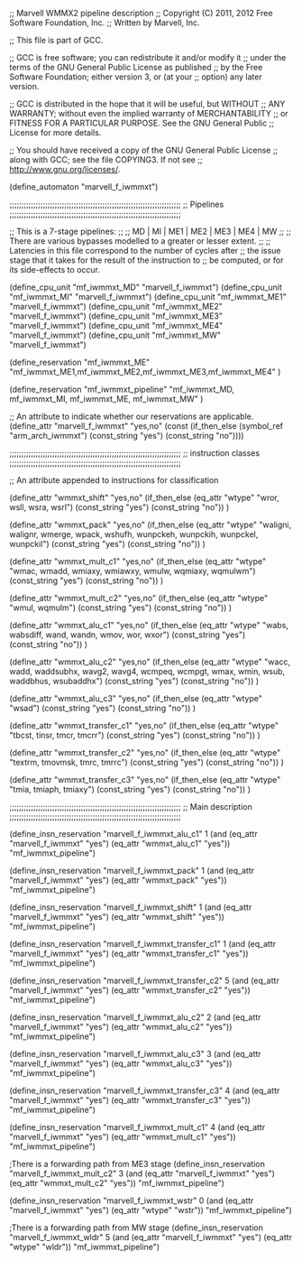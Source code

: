 ;; Marvell WMMX2 pipeline description
;; Copyright (C) 2011, 2012 Free Software Foundation, Inc.
;; Written by Marvell, Inc.

;; This file is part of GCC.

;; GCC is free software; you can redistribute it and/or modify it
;; under the terms of the GNU General Public License as published
;; by the Free Software Foundation; either version 3, or (at your
;; option) any later version.

;; GCC is distributed in the hope that it will be useful, but WITHOUT
;; ANY WARRANTY; without even the implied warranty of MERCHANTABILITY
;; or FITNESS FOR A PARTICULAR PURPOSE.  See the GNU General Public
;; License for more details.

;; You should have received a copy of the GNU General Public License
;; along with GCC; see the file COPYING3.  If not see
;; <http://www.gnu.org/licenses/>.


(define_automaton "marvell_f_iwmmxt")

;;;;;;;;;;;;;;;;;;;;;;;;;;;;;;;;;;;;;;;;;;;;;;;;;;;;;;;;;;;;;;;;;;;;;;;;
;; Pipelines
;;;;;;;;;;;;;;;;;;;;;;;;;;;;;;;;;;;;;;;;;;;;;;;;;;;;;;;;;;;;;;;;;;;;;;;;

;; This is a 7-stage pipelines:
;;
;;    MD | MI | ME1 | ME2 | ME3 | ME4 | MW
;;
;; There are various bypasses modelled to a greater or lesser extent.
;;
;; Latencies in this file correspond to the number of cycles after
;; the issue stage that it takes for the result of the instruction to
;; be computed, or for its side-effects to occur.

(define_cpu_unit "mf_iwmmxt_MD" "marvell_f_iwmmxt")
(define_cpu_unit "mf_iwmmxt_MI" "marvell_f_iwmmxt")
(define_cpu_unit "mf_iwmmxt_ME1" "marvell_f_iwmmxt")
(define_cpu_unit "mf_iwmmxt_ME2" "marvell_f_iwmmxt")
(define_cpu_unit "mf_iwmmxt_ME3" "marvell_f_iwmmxt")
(define_cpu_unit "mf_iwmmxt_ME4" "marvell_f_iwmmxt")
(define_cpu_unit "mf_iwmmxt_MW" "marvell_f_iwmmxt")

(define_reservation "mf_iwmmxt_ME"
      "mf_iwmmxt_ME1,mf_iwmmxt_ME2,mf_iwmmxt_ME3,mf_iwmmxt_ME4"
)

(define_reservation "mf_iwmmxt_pipeline"
      "mf_iwmmxt_MD, mf_iwmmxt_MI, mf_iwmmxt_ME, mf_iwmmxt_MW"
)

;; An attribute to indicate whether our reservations are applicable.
(define_attr "marvell_f_iwmmxt" "yes,no"
  (const (if_then_else (symbol_ref "arm_arch_iwmmxt")
                       (const_string "yes") (const_string "no"))))

;;;;;;;;;;;;;;;;;;;;;;;;;;;;;;;;;;;;;;;;;;;;;;;;;;;;;;;;;;;;;;;;;;;;;;;;
;; instruction classes
;;;;;;;;;;;;;;;;;;;;;;;;;;;;;;;;;;;;;;;;;;;;;;;;;;;;;;;;;;;;;;;;;;;;;;;;

;; An attribute appended to instructions for classification

(define_attr "wmmxt_shift" "yes,no"
  (if_then_else (eq_attr "wtype" "wror, wsll, wsra, wsrl")
		(const_string "yes") (const_string "no"))
)

(define_attr "wmmxt_pack" "yes,no"
  (if_then_else (eq_attr "wtype" "waligni, walignr, wmerge, wpack, wshufh, wunpckeh, wunpckih, wunpckel, wunpckil")
		(const_string "yes") (const_string "no"))
)

(define_attr "wmmxt_mult_c1" "yes,no"
  (if_then_else (eq_attr "wtype" "wmac, wmadd, wmiaxy, wmiawxy, wmulw, wqmiaxy, wqmulwm")
		(const_string "yes") (const_string "no"))
)

(define_attr "wmmxt_mult_c2" "yes,no"
  (if_then_else (eq_attr "wtype" "wmul, wqmulm")
		(const_string "yes") (const_string "no"))
)

(define_attr "wmmxt_alu_c1" "yes,no"
  (if_then_else (eq_attr "wtype" "wabs, wabsdiff, wand, wandn, wmov, wor, wxor")
	        (const_string "yes") (const_string "no"))
)

(define_attr "wmmxt_alu_c2" "yes,no"
  (if_then_else (eq_attr "wtype" "wacc, wadd, waddsubhx, wavg2, wavg4, wcmpeq, wcmpgt, wmax, wmin, wsub, waddbhus, wsubaddhx")
		(const_string "yes") (const_string "no"))
)

(define_attr "wmmxt_alu_c3" "yes,no"
  (if_then_else (eq_attr "wtype" "wsad")
	        (const_string "yes") (const_string "no"))
)

(define_attr "wmmxt_transfer_c1" "yes,no"
  (if_then_else (eq_attr "wtype" "tbcst, tinsr, tmcr, tmcrr")
                (const_string "yes") (const_string "no"))
)

(define_attr "wmmxt_transfer_c2" "yes,no"
  (if_then_else (eq_attr "wtype" "textrm, tmovmsk, tmrc, tmrrc")
	        (const_string "yes") (const_string "no"))
)

(define_attr "wmmxt_transfer_c3" "yes,no"
  (if_then_else (eq_attr "wtype" "tmia, tmiaph, tmiaxy")
	        (const_string "yes") (const_string "no"))
)

;;;;;;;;;;;;;;;;;;;;;;;;;;;;;;;;;;;;;;;;;;;;;;;;;;;;;;;;;;;;;;;;;;;;;;;;
;; Main description
;;;;;;;;;;;;;;;;;;;;;;;;;;;;;;;;;;;;;;;;;;;;;;;;;;;;;;;;;;;;;;;;;;;;;;;;

(define_insn_reservation "marvell_f_iwmmxt_alu_c1" 1
  (and (eq_attr "marvell_f_iwmmxt" "yes")
       (eq_attr "wmmxt_alu_c1" "yes"))
  "mf_iwmmxt_pipeline")

(define_insn_reservation "marvell_f_iwmmxt_pack" 1
  (and (eq_attr "marvell_f_iwmmxt" "yes")
       (eq_attr "wmmxt_pack" "yes"))
  "mf_iwmmxt_pipeline")

(define_insn_reservation "marvell_f_iwmmxt_shift" 1
  (and (eq_attr "marvell_f_iwmmxt" "yes")
       (eq_attr "wmmxt_shift" "yes"))
  "mf_iwmmxt_pipeline")

(define_insn_reservation "marvell_f_iwmmxt_transfer_c1" 1
  (and (eq_attr "marvell_f_iwmmxt" "yes")
       (eq_attr "wmmxt_transfer_c1" "yes"))
  "mf_iwmmxt_pipeline")

(define_insn_reservation "marvell_f_iwmmxt_transfer_c2" 5
  (and (eq_attr "marvell_f_iwmmxt" "yes")
       (eq_attr "wmmxt_transfer_c2" "yes"))
  "mf_iwmmxt_pipeline")

(define_insn_reservation "marvell_f_iwmmxt_alu_c2" 2
  (and (eq_attr "marvell_f_iwmmxt" "yes")
       (eq_attr "wmmxt_alu_c2" "yes"))
  "mf_iwmmxt_pipeline")

(define_insn_reservation "marvell_f_iwmmxt_alu_c3" 3
  (and (eq_attr "marvell_f_iwmmxt" "yes")
       (eq_attr "wmmxt_alu_c3" "yes"))
  "mf_iwmmxt_pipeline")

(define_insn_reservation "marvell_f_iwmmxt_transfer_c3" 4
  (and (eq_attr "marvell_f_iwmmxt" "yes")
       (eq_attr "wmmxt_transfer_c3" "yes"))
  "mf_iwmmxt_pipeline")

(define_insn_reservation "marvell_f_iwmmxt_mult_c1" 4
  (and (eq_attr "marvell_f_iwmmxt" "yes")
       (eq_attr "wmmxt_mult_c1" "yes"))
  "mf_iwmmxt_pipeline")

;There is a forwarding path from ME3 stage
(define_insn_reservation "marvell_f_iwmmxt_mult_c2" 3
  (and (eq_attr "marvell_f_iwmmxt" "yes")
       (eq_attr "wmmxt_mult_c2" "yes"))
  "mf_iwmmxt_pipeline")

(define_insn_reservation "marvell_f_iwmmxt_wstr" 0
  (and (eq_attr "marvell_f_iwmmxt" "yes")
       (eq_attr "wtype" "wstr"))
  "mf_iwmmxt_pipeline")

;There is a forwarding path from MW stage
(define_insn_reservation "marvell_f_iwmmxt_wldr" 5
  (and (eq_attr "marvell_f_iwmmxt" "yes")
       (eq_attr "wtype" "wldr"))
  "mf_iwmmxt_pipeline")
